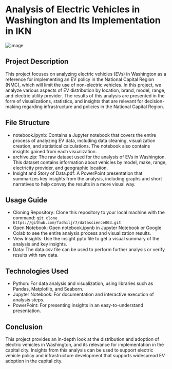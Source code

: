# Analysis of Electric Vehicles in Washington and Its Implementation in IKN
![image](https://github.com/user-attachments/assets/f20aaf9e-d630-4e13-aa37-7b28ef313fb8)
## Project Description
This project focuses on analyzing electric vehicles (EVs) in Washington as a reference for implementing an EV policy in the National Capital Region (NMC), which will limit the use of non-electric vehicles. In this project, we analyze various aspects of EV distribution by location, brand, model, range, and electric utility provider. The results of this analysis are presented in the form of visualizations, statistics, and insights that are relevant for decision-making regarding infrastructure and policies in the National Capital Region.

## File Structure
- notebook.ipynb: Contains a Jupyter notebook that covers the entire process of analyzing EV data, including data cleaning, visualization creation, and statistical calculations. The notebook also contains insights gained from each visualization.
- archive.zip: The raw dataset used for the analysis of EVs in Washington. This dataset contains information about vehicles by model, make, range, electricity provider, and geographic location.
- Insight and Story of Data.pdf: A PowerPoint presentation that summarizes key insights from the analysis, including graphs and short narratives to help convey the results in a more visual way.

## Usage Guide
- Cloning Repository: Clone this repository to your local machine with the command: `git clone https://github.com/fadhiljr7/datascience003.git`
- Open Notebook: Open notebook.ipynb in Jupyter Notebook or Google Colab to see the entire analysis process and visualization results.
- View Insights: Use the insight.pptx file to get a visual summary of the analysis and key insights.
- Data: The data.csv file can be used to perform further analysis or verify results with raw data.

## Technologies Used
- Python: For data analysis and visualization, using libraries such as Pandas, Matplotlib, and Seaborn.
- Jupyter Notebook: For documentation and interactive execution of analysis steps.
- PowerPoint: For presenting insights in an easy-to-understand presentation.

## Conclusion
This project provides an in-depth look at the distribution and adoption of electric vehicles in Washington, and its relevance for implementation in the capital city. Insights from this analysis can be used to support electric vehicle policy and infrastructure development that supports widespread EV adoption in the capital city.
